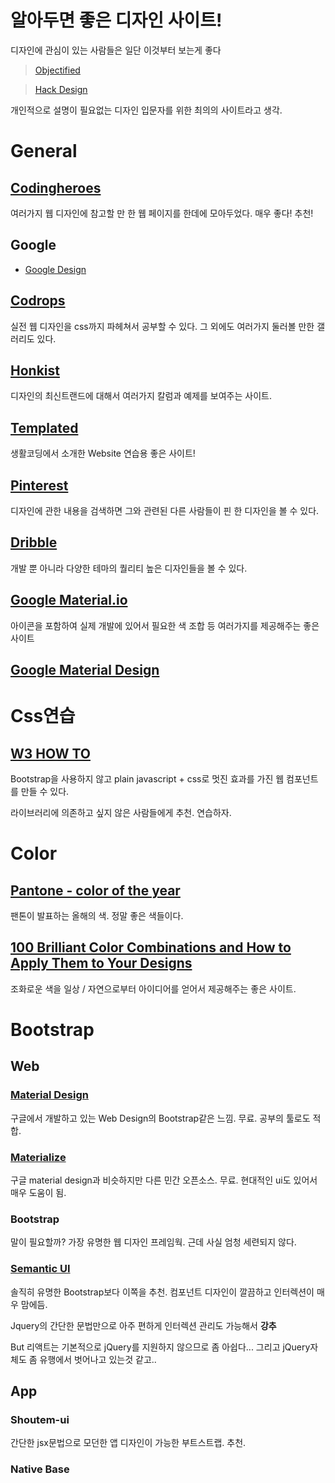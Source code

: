 # 알아두면 좋은 디자인 사이트!

디자인에 관심이 있는 사람들은 일단 이것부터 보는게 좋다
> [Objectified](http://documentaryheaven.com/objectified/)

> [Hack Design](https://hackdesign.org/lessons)

개인적으로 설명이 필요없는 디자인 입문자를 위한 최의의 사이트라고 생각.

# General

## [Codingheroes](http://codingheroes.io/resources/)
여러가지 웹 디자인에 참고할 만 한 웹 페이지를 한데에 모아두었다. 매우 좋다! 추천!

## Google
- [Google Design](https://design.google.com/)

## [Codrops](https://tympanus.net/codrops/)
실전 웹 디자인을 css까지 파헤쳐서 공부할 수 있다. 그 외에도 여러가지 둘러볼 만한 갤러리도 있다.

## [Honkist](http://www.hongkiat.com/blog/)
디자인의 최신트랜드에 대해서 여러가지 칼럼과 예제를 보여주는 사이트.

## [Templated](https://templated.co/)
생활코딩에서 소개한 Website 연습용 좋은 사이트!

## [Pinterest](https://jp.pinterest.com/)
디자인에 관한 내용을 검색하면 그와 관련된 다른 사람들이 핀 한 디자인을 볼 수 있다.

## [Dribble](https://dribbble.com/)
개발 뿐 아니라 다양한 테마의 퀄리티 높은 디자인들을 볼 수 있다.

## [Google Material.io](https://material.io/)
아이콘을 포함하여 실제 개발에 있어서 필요한 색 조합 등 여러가지를 제공해주는 좋은 사이트

## [Google Material Design](https://design.google.com/)

# Css연습

## [W3 HOW TO](https://www.w3schools.com/howto/default.asp)
Bootstrap을 사용하지 않고 plain javascript + css로 멋진 효과를 가진 웹 컴포넌트를 만들 수 있다.

라이브러리에 의존하고 싶지 않은 사람들에게 추천. 연습하자.

# Color

## [Pantone - color of the year](http://www.pantone.com/color-of-the-year-2016)
팬톤이 발표하는 올해의 색. 정말 좋은 색들이다.

## [100 Brilliant Color Combinations and How to Apply Them to Your Designs](https://designschool.canva.com/blog/100-color-combinations/)
조화로운 색을 일상 / 자연으로부터 아이디어를 얻어서 제공해주는 좋은 사이트.

# Bootstrap

## Web

### [Material Design](http://www.material-ui.com/#/)
구글에서 개발하고 있는 Web Design의 Bootstrap같은 느낌. 무료. 공부의 툴로도 적합.

### [Materialize](http://materializecss.com/)
구글 material design과 비슷하지만 다른 민간 오픈소스. 무료. 현대적인 ui도 있어서 매우 도움이 됨.

### Bootstrap
말이 필요할까? 가장 유명한 웹 디자인 프레임웍. 근데 사실 엄청 세련되지 않다.

### [Semantic UI](https://semantic-ui.com/)
솔직히 유명한 Bootstrap보다 이쪽을 추천. 컴포넌트 디자인이 깔끔하고 인터렉션이 매우 맘에듬.

Jquery의 간단한 문법만으로 아주 편하게 인터렉션 관리도 가능해서 **강추**

But 리액트는 기본적으로 jQuery를 지원하지 않으므로 좀 아쉽다... 그리고 jQuery자체도 좀 유행에서 벗어나고 있는것 같고..

## App

### Shoutem-ui

간단한 jsx문법으로 모던한 앱 디자인이 가능한 부트스트랩. 추천.

### Native Base